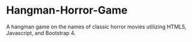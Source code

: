 # Hangman-Horror-Game
A hangman game on the names of classic horror movies utilizing HTML5, Javascript, and Bootstrap 4. 

